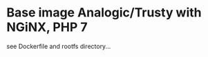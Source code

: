 Base image Analogic/Trusty with NGiNX, PHP 7
============================================
see Dockerfile and rootfs directory...